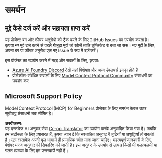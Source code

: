 <!--
CO_OP_TRANSLATOR_METADATA:
{
  "original_hash": "b3cffaf217113101e21eba532be806ea",
  "translation_date": "2025-05-20T20:51:51+00:00",
  "source_file": "SUPPORT.md",
  "language_code": "hi"
}
-->
# समर्थन

## मुद्दे कैसे दर्ज करें और सहायता प्राप्त करें  

यह प्रोजेक्ट बग और फीचर अनुरोधों को ट्रैक करने के लिए GitHub Issues का उपयोग करता है। कृपया नए मुद्दे दर्ज करने से पहले मौजूदा मुद्दों को खोजें ताकि डुप्लिकेट से बचा जा सके। नए मुद्दों के लिए, अपना बग या फीचर अनुरोध एक नए Issue के रूप में दर्ज करें।

इस प्रोजेक्ट का उपयोग करने में मदद और सवालों के लिए, कृपया:
- [Azure AI Foundry Discord](https://discord.com/invite/ByRwuEEgH4) देखें जहां विशेषज्ञ और अन्य डेवलपर्स इकट्ठा होते हैं
- प्रोटोकॉल-संबंधित सवालों के लिए [Model Context Protocol Community](https://modelcontextprotocol.io/community/) संसाधनों का उपयोग करें

## Microsoft Support Policy  

Model Context Protocol (MCP) for Beginners प्रोजेक्ट के लिए समर्थन केवल ऊपर सूचीबद्ध संसाधनों तक सीमित है।

**अस्वीकरण**:  
यह दस्तावेज़ AI अनुवाद सेवा [Co-op Translator](https://github.com/Azure/co-op-translator) का उपयोग करके अनुवादित किया गया है। जबकि हम सटीकता के लिए प्रयासरत हैं, कृपया ध्यान दें कि स्वचालित अनुवाद में त्रुटियाँ या अशुद्धियाँ हो सकती हैं। मूल दस्तावेज़ अपनी मूल भाषा में ही प्रामाणिक स्रोत माना जाना चाहिए। महत्वपूर्ण जानकारी के लिए, पेशेवर मानव अनुवाद की सिफारिश की जाती है। इस अनुवाद के उपयोग से उत्पन्न किसी भी गलतफहमी या गलत व्याख्या के लिए हम उत्तरदायी नहीं हैं।